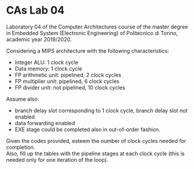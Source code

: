 # CAs Lab 04
Laboratory 04 of the Computer Architectures course of the master degree in Embedded System (Electronic Engineering) of Politecnico di Torino, academic year 2019/2020.<br/>

Considering a MIPS architecture with the following characteristics:
- Integer ALU: 1 clock cycle
- Data memory: 1 clock cycle
- FP arithmetic unit: pipelined, 2 clock cycles
- FP multiplier unit: pipelined, 6 clock cycles
- FP divider unit: not pipelined, 10 clock cycles

Assume also:
- branch delay slot corresponding to 1 clock cycle,  branch delay slot not enabled
- data forwarding enabled
- EXE stage could be completed also in out-of-order fashion.

Given the codes provided, esteem the number of clock cycles needed for completion.<br/>
Also, fill up the tables with the pipeline stages at each clock cycle (this is needed only for one iteration of the loop).
